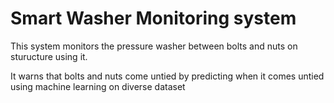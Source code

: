 # Smart Washer Monitoring system
This system monitors the pressure washer between bolts and nuts on sturucture using it.

It warns that bolts and nuts come untied by predicting when it comes untied using machine learning on diverse dataset
